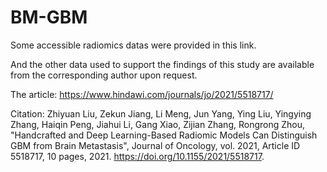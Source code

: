 # BM-GBM
Some accessible radiomics datas were provided in this link.


And the other data used to support the findings of this study are available from the corresponding author upon request.

The article: https://www.hindawi.com/journals/jo/2021/5518717/

Citation: Zhiyuan Liu, Zekun Jiang, Li Meng, Jun Yang, Ying Liu, Yingying Zhang, Haiqin Peng, Jiahui Li, Gang Xiao, Zijian Zhang, Rongrong Zhou, "Handcrafted and Deep Learning-Based Radiomic Models Can Distinguish GBM from Brain Metastasis", Journal of Oncology, vol. 2021, Article ID 5518717, 10 pages, 2021. https://doi.org/10.1155/2021/5518717.
